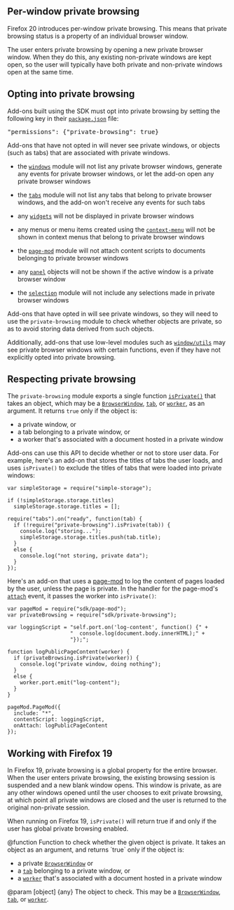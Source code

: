 <!-- This Source Code Form is subject to the terms of the Mozilla Public
   - License, v. 2.0. If a copy of the MPL was not distributed with this
   - file, You can obtain one at http://mozilla.org/MPL/2.0/. -->

<!-- contributed by Paul O'Shannessy [paul@oshannessy.com]  -->
<!-- edited by Noelle Murata [fiveinchpixie@gmail.com]  -->
<!-- contributed by Irakli Gozalishvili [gozala@mozilla.com] -->

## Per-window private browsing ##

Firefox 20 introduces per-window private browsing. This means that private
browsing status is a property of an individual browser window.

The user enters
private browsing by opening a new private browser window. When they do this,
any existing non-private windows are kept open, so the user will typically
have both private and non-private windows open at the same time.

## Opting into private browsing ##

Add-ons built using the SDK must opt into private browsing by setting the
following key in their [`package.json`](dev-guide/package-spec.html) file:

<pre>"permissions": {"private-browsing": true}</pre>

Add-ons that have not opted in will never see private windows, or objects
(such as tabs) that are associated with private windows.

* the [`windows`](modules/sdk/windows.html) module will not list any
private browser windows, generate any events for private browser windows,
or let the add-on open any private browser windows

* the [`tabs`](modules/sdk/tabs.html) module will not list any tabs that
belong to private browser windows, and the add-on won't receive any events
for such tabs

* any [`widgets`](modules/sdk/widget.html) will not be displayed in
private browser windows

* any menus or menu items created using the
[`context-menu`](modules/sdk/context-menu.html) will not be shown in
context menus that belong to private browser windows

* the [`page-mod`](modules/sdk/page-mod.html) module will not attach
content scripts to documents belonging to private browser windows

* any [`panel`](modules/sdk/panel.html) objects will not be shown if the
active window is a private browser window

* the [`selection`](modules/sdk/selection.html) module will not include
any selections made in private browser windows

Add-ons that have opted in will see private windows, so they will need to
use the `private-browsing` module to check whether objects are private,
so as to avoid storing data derived from such objects.

Additionally, add-ons that use low-level modules such as
[`window/utils`](modules/sdk/window/utils.html) may see private browser
windows with certain functions, even if they have not explicitly opted
into private browsing.

## Respecting private browsing ##

The `private-browsing` module exports a single function
[`isPrivate()`](modules/sdk/private-browsing.html#isPrivate(object))
that takes an object, which may be a
[`BrowserWindow`](modules/sdk/windows.html#BrowserWindow),
[`tab`](modules/sdk/tabs.html#Tab), or
[`worker`](modules/sdk/content/worker.html#Worker),
as an argument. It returns `true` only if the object is:

* a private window, or
* a tab belonging to a private window, or
* a worker that's associated with a document hosted in a private window

Add-ons can use this API to decide whether or not to store user data.
For example, here's an add-on that stores the titles of tabs the user loads,
and uses `isPrivate()` to exclude the titles of tabs that were loaded into
private windows:

    var simpleStorage = require("simple-storage");
 
    if (!simpleStorage.storage.titles)
      simpleStorage.storage.titles = [];
 
    require("tabs").on("ready", function(tab) {
      if (!require("private-browsing").isPrivate(tab)) {
        console.log("storing...");
        simpleStorage.storage.titles.push(tab.title);
      }
      else {
        console.log("not storing, private data");
      }
    });

Here's an add-on that uses a [page-mod](modules/sdk/page-mod.html) to log
the content of pages loaded by the user, unless the page is private. In
the handler for the page-mod's [`attach`](modules/sdk/page-mod.html#attach)
event, it passes the worker into `isPrivate()`:

    var pageMod = require("sdk/page-mod");
    var privateBrowsing = require("sdk/private-browsing");

    var loggingScript = "self.port.on('log-content', function() {" +
                        "  console.log(document.body.innerHTML);" +
                        "});";

    function logPublicPageContent(worker) {
      if (privateBrowsing.isPrivate(worker)) {
        console.log("private window, doing nothing");
      }
      else {
        worker.port.emit("log-content");
      }
    }

    pageMod.PageMod({
      include: "*",
      contentScript: loggingScript,
      onAttach: logPublicPageContent
    });


## Working with Firefox 19 ##

In Firefox 19, private browsing is a global property for the entire browser.
When the user enters private browsing, the existing browsing session is
suspended and a new blank window opens. This window is private, as are any
other windows opened until the user chooses to exit private browsing, at which
point all private windows are closed and the user is returned to the original
non-private session.

When running on Firefox 19, `isPrivate()` will return true if and only if
the user has global private browsing enabled.

<api name="isPrivate">
@function
Function to check whether the given object is private. It takes an
object as an argument, and returns `true` only if the object is:

* a private [`BrowserWindow`](modules/sdk/windows.html#BrowserWindow) or
* a [`tab`](modules/sdk/tabs.html#Tab) belonging to a private window, or
* a [`worker`](modules/sdk/content/worker.html#Worker) that's associated
with a document hosted in a private window

@param [object] {any}
  The object to check. This may be a
[`BrowserWindow`](modules/sdk/windows.html#BrowserWindow),
[`tab`](modules/sdk/tabs.html#Tab), or
[`worker`](modules/sdk/content/worker.html#Worker).
</api>
